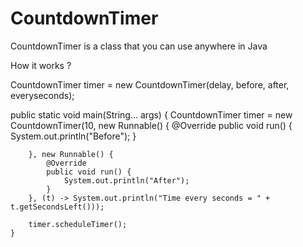 # CountdownTimer
CountdownTimer is a class that you can use anywhere in Java

How it works ?
  
  CountdownTimer timer = new CountdownTimer(delay, before, after, everyseconds);
  
  public static void main(String... args) {
		CountdownTimer timer = new CountdownTimer(10, new Runnable() {
			@Override
			public void run() {
				System.out.println("Before");
			}

		}, new Runnable() {
			@Override
			public void run() {
				System.out.println("After");
			}
		}, (t) -> System.out.println("Time every seconds = " + t.getSecondsLeft()));
		
		timer.scheduleTimer();
	}
  
  
